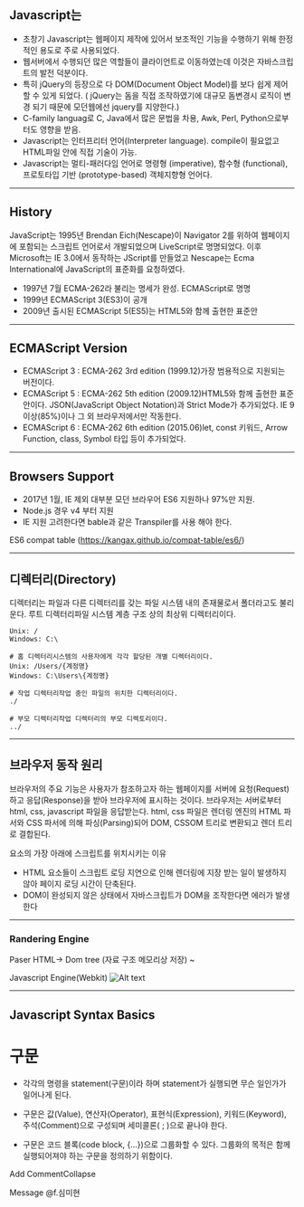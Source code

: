 ## Javascript는

* 초창기 Javascript는 웹페이지 제작에 있어서 보조적인 기능을 수행하기 위해 한정적인 용도로 주로 사용되었다.
* 웹서버에서 수행되던 많은 역할들이 클라이언트로 이동하였는데 이것은 자바스크립트의 발전 덕분이다.
* 특히 jQuery의 등장으로 다 DOM(Document Object Model)를 보다 쉽게 제어할 수 있게 되었다.
( jQuery는 돔을 직접 조작하였기에 대규모 돔변경시 로직이 변경 되기 때문에 모던웹에선 jquery를 지양한다.)
* C-family languag로 C, Java에서 많은 문법을 차용, Awk, Perl, Python으로부터도 영향을 받음.
* Javascript는  인터프리터 언어(Interpreter language).  compile이 필요없고 HTML파일 안에 직접 기술이 가능.
* Javascript는 멀티-패러다임 언어로 명령형 (imperative), 함수형 (functional), 프로토타입 기반 (prototype-based) 객체지향형 언어다.

---

## History
JavaScript는 1995년 Brendan Eich(Nescape)이 Navigator 2를 위하여 웹페이지에 포함되는 스크립트 언어로서 개발되었으며 LiveScript로 명명되었다. 이후 Microsoft는 IE 3.0에서 동작하는 JScript를 만들었고 Nescape는 Ecma International에 JavaScript의 표준화를 요청하였다.

* 1997년 7월 ECMA-262라 불리는 명세가 완성. ECMAScript로 명명
* 1999년 ECMAScript 3(ES3)이 공개
* 2009년 출시된 ECMAScript 5(ES5)는 HTML5와 함께 출현한 표준안

---

## ECMAScript Version
* ECMAScript 3 : ECMA-262 3rd edition (1999.12)가장 범용적으로 지원되는 버전이다.
* ECMAScript 5 : ECMA-262 5th edition (2009.12)HTML5와 함께 출현한 표준안이다. JSON(JavaScript Object Notation)과 Strict Mode가 추가되었다. IE 9 이상(85%)이나 그 외 브라우저에서만 작동한다.
* ECMAScript 6 : ECMA-262 6th edition (2015.06)let, const 키워드, Arrow Function, class, Symbol 타입 등이 추가되었다.

---

## Browsers Support
* 2017년 1월, IE 제외 대부분 모던 브라우어 ES6 지원하나 97%만 지원.
* Node.js 경우 v4 부터 지원
* IE 지원 고려한다면 bable과 같은 Transpiler를 사용 해야 한다.

ES6 compat table (https://kangax.github.io/compat-table/es6/)

---

## 디렉터리(Directory)
디렉터리는 파일과 다른 디렉터리를 갖는 파일 시스템 내의 존재물로서 폴더라고도 불리운다.
루트 디렉터리파일 시스템 계층 구조 상의 최상위 디렉터리이다.

```
Unix: /
Windows: C:\

# 홈 디렉터리시스템의 사용자에게 각각 할당된 개별 디렉터리이다.
Unix: /Users/{계정명}
Windows: C:\Users\{계정명}

# 작업 디렉터리작업 중인 파일의 위치한 디렉터리이다.
./

# 부모 디렉터리작업 디렉터리의 부모 디렉토리이다.
../
```

---


## 브라우저 동작 원리

브라우저의 주요 기능은 사용자가 참조하고자 하는 웹페이지를 서버에 요청(Request)하고 응답(Response)을 받아 브라우저에 표시하는 것이다.
브라우저는 서버로부터 html, css, javascript 파일을 응답받는다. html, css 파일은 렌더링 엔진의 HTML 파서와 CSS 파서에 의해 파싱(Parsing)되어 DOM, CSSOM 트리로 변환되고 렌더 트리로 결합된다.

요소의 가장 아래에 스크립트를 위치시키는 이유

* HTML 요소들이 스크립트 로딩 지연으로 인해 렌더링에 지장 받는 일이 발생하지 않아 페이지 로딩 시간이 단축된다.
* DOM이 완성되지 않은 상태에서 자바스크립트가 DOM을 조작한다면 에러가 발생한다

---

### Randering Engine
Paser HTML-> Dom tree (자료 구조 메모리상 저장) ~

Javascript Engine(Webkit)
![Alt text](http://poiemaweb.com/img/client-server.png)

---

## Javascript Syntax Basics
# 구문

* 각각의 명령을 statement(구문)이라 하며 statement가 실행되면 무슨 일인가가 일어나게 된다.

* 구문은 값(Value), 연산자(Operator), 표현식(Expression), 키워드(Keyword), 주석(Comment)으로 구성되며 세미콜론( ; )으로 끝나야 한다.

* 구문은 코드 블록(code block, {…})으로 그룹화할 수 있다. 그룹화의 목적은 함께 실행되어져야 하는 구문을 정의하기 위함이다.






Add CommentCollapse


Message @f.심미현









